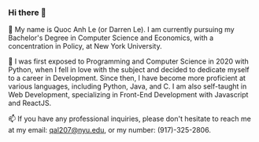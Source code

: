 ### Hi there 👋

💬 My name is Quoc Anh Le (or Darren Le). I am currently pursuing my Bachelor's Degree in Computer Science and Economics, with a concentration in Policy, at New York University. 

🌱 I was first exposed to Programming and Computer Science in 2020 with Python, when I fell in love with the subject and decided to dedicate myself to a career in Development. Since then, I have become more proficient at various languages, including Python, Java, and C. I am also self-taught in Web Development, specializing in Front-End Development with Javascript and ReactJS. 

📫 If you have any professional inquiries, please don't hesitate to reach me at my email: qal207@nyu.edu, or my number: (917)-325-2806.



<!--
**DarrenLe20/DarrenLe20** is a ✨ _special_ ✨ repository because its `README.md` (this file) appears on your GitHub profile.

Here are some ideas to get you started:

- 🔭 I’m currently working on ...
- 🌱 I’m currently learning ...
- 👯 I’m looking to collaborate on ...
- 🤔 I’m looking for help with ...
- 💬 Ask me about ...
- 📫 How to reach me: ...
- 😄 Pronouns: ...
- ⚡ Fun fact: ...
-->
